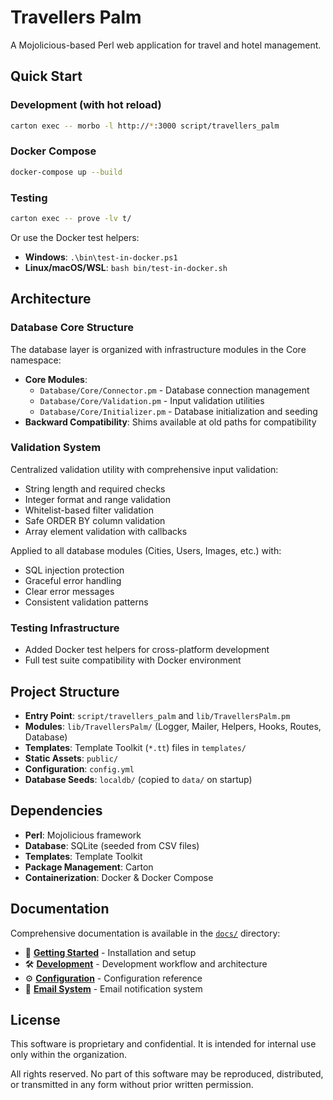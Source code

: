 # Travellers Palm

A Mojolicious-based Perl web application for travel and hotel management.

## Quick Start

### Development (with hot reload)
```bash
carton exec -- morbo -l http://*:3000 script/travellers_palm
```

### Docker Compose
```bash
docker-compose up --build
```

### Testing
```bash
carton exec -- prove -lv t/
```

Or use the Docker test helpers:
- **Windows**: `.\bin\test-in-docker.ps1`
- **Linux/macOS/WSL**: `bash bin/test-in-docker.sh`

## Architecture

### Database Core Structure

The database layer is organized with infrastructure modules in the Core namespace:

- **Core Modules**:
  - `Database/Core/Connector.pm` - Database connection management
  - `Database/Core/Validation.pm` - Input validation utilities
  - `Database/Core/Initializer.pm` - Database initialization and seeding
- **Backward Compatibility**: Shims available at old paths for compatibility

### Validation System
Centralized validation utility with comprehensive input validation:
- String length and required checks
- Integer format and range validation
- Whitelist-based filter validation
- Safe ORDER BY column validation
- Array element validation with callbacks

Applied to all database modules (Cities, Users, Images, etc.) with:
- SQL injection protection
- Graceful error handling
- Clear error messages
- Consistent validation patterns

### Testing Infrastructure
- Added Docker test helpers for cross-platform development
- Full test suite compatibility with Docker environment

## Project Structure

- **Entry Point**: `script/travellers_palm` and `lib/TravellersPalm.pm`
- **Modules**: `lib/TravellersPalm/` (Logger, Mailer, Helpers, Hooks, Routes, Database)
- **Templates**: Template Toolkit (`*.tt`) files in `templates/`
- **Static Assets**: `public/`
- **Configuration**: `config.yml`
- **Database Seeds**: `localdb/` (copied to `data/` on startup)

## Dependencies

- **Perl**: Mojolicious framework
- **Database**: SQLite (seeded from CSV files)
- **Templates**: Template Toolkit
- **Package Management**: Carton
- **Containerization**: Docker & Docker Compose

## Documentation

Comprehensive documentation is available in the [`docs/`](docs/) directory:

- 📖 **[Getting Started](docs/1.%20GETTING%20STARTED.md)** - Installation and setup
- 🛠️ **[Development](docs/2.%20DEVELOPMENT.md)** - Development workflow and architecture
- ⚙️ **[Configuration](docs/3.%20CONFIGURATION.md)** - Configuration reference
- 📧 **[Email System](docs/4.%20EMAIL%20SYSTEM.md)** - Email notification system

## License

This software is proprietary and confidential. It is intended for internal use only within the organization.

All rights reserved. No part of this software may be reproduced, distributed, or transmitted in any form without prior written permission.